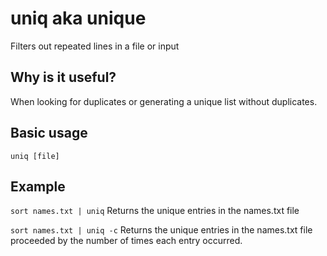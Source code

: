 # uniq aka unique
Filters out repeated lines in a file or input

## Why is it useful?
When looking for duplicates or generating a unique list without duplicates.

## Basic usage
`uniq [file]`

## Example
`sort names.txt | uniq` Returns the unique entries in the names.txt file

`sort names.txt | uniq -c` Returns the unique entries in the names.txt file proceeded by the number of times each entry occurred.
